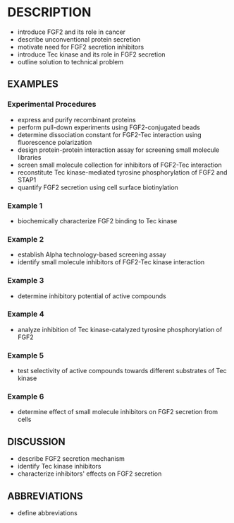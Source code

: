 # DESCRIPTION

- introduce FGF2 and its role in cancer
- describe unconventional protein secretion
- motivate need for FGF2 secretion inhibitors
- introduce Tec kinase and its role in FGF2 secretion
- outline solution to technical problem

## EXAMPLES

### Experimental Procedures

- express and purify recombinant proteins
- perform pull-down experiments using FGF2-conjugated beads
- determine dissociation constant for FGF2-Tec interaction using fluorescence polarization
- design protein-protein interaction assay for screening small molecule libraries
- screen small molecule collection for inhibitors of FGF2-Tec interaction
- reconstitute Tec kinase-mediated tyrosine phosphorylation of FGF2 and STAP1
- quantify FGF2 secretion using cell surface biotinylation

### Example 1

- biochemically characterize FGF2 binding to Tec kinase

### Example 2

- establish Alpha technology-based screening assay
- identify small molecule inhibitors of FGF2-Tec kinase interaction

### Example 3

- determine inhibitory potential of active compounds

### Example 4

- analyze inhibition of Tec kinase-catalyzed tyrosine phosphorylation of FGF2

### Example 5

- test selectivity of active compounds towards different substrates of Tec kinase

### Example 6

- determine effect of small molecule inhibitors on FGF2 secretion from cells

## DISCUSSION

- describe FGF2 secretion mechanism
- identify Tec kinase inhibitors
- characterize inhibitors' effects on FGF2 secretion

## ABBREVIATIONS

- define abbreviations

